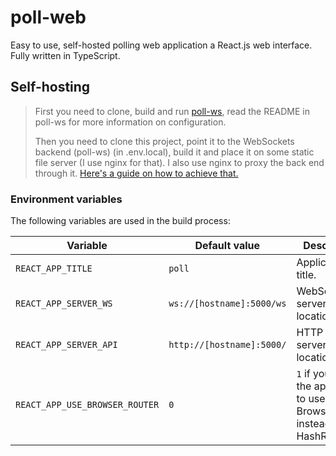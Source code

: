 # poll-web

Easy to use, self-hosted polling web application a React.js web interface. Fully written in TypeScript.

## Self-hosting

> First you need to clone, build and run [poll-ws](https://github.com/mat-sz/poll-ws), read the README in poll-ws for more information on configuration.
>
> Then you need to clone this project, point it to the WebSockets backend (poll-ws) (in .env.local), build it and place it on some static file server (I use nginx for that). I also use nginx to proxy the back end through it. [Here's a guide on how to achieve that.](https://www.nginx.com/blog/websocket-nginx/)

### Environment variables

The following variables are used in the build process:

| Variable                       | Default value             | Description                                                                 |
| ------------------------------ | ------------------------- | --------------------------------------------------------------------------- |
| `REACT_APP_TITLE`              | `poll`                    | Application title.                                                          |
| `REACT_APP_SERVER_WS`          | `ws://[hostname]:5000/ws` | WebSockets server location.                                                 |
| `REACT_APP_SERVER_API`         | `http://[hostname]:5000/` | HTTP API server location.                                                   |
| `REACT_APP_USE_BROWSER_ROUTER` | `0`                       | `1` if you want the application to use BrowserRouter instead of HashRouter. |
